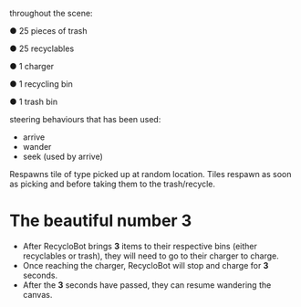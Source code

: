 throughout the scene:

● 25 pieces of trash

● 25 recyclables

● 1 charger

● 1 recycling bin

● 1 trash bin

 steering behaviours that has been used:
 - arrive
 - wander
 - seek (used by arrive)

Respawns tile of type picked up at random location. Tiles respawn as soon as picking and before taking them to the trash/recycle.

# The beautiful number 3
- After RecycloBot brings **3** items to their respective bins (either recyclables or trash), they will need to
go to their charger to charge.
- Once reaching the charger, RecycloBot will stop and charge for **3**
seconds.
- After the **3** seconds have passed, they can resume wandering the canvas.

